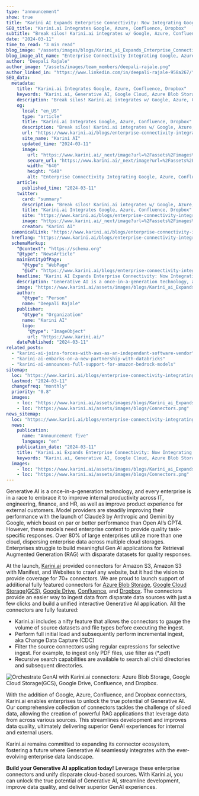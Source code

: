 ```yaml
---
type: "announcement"
show: true
title: "Karini AI Expands Enterprise Connectivity: Now Integrating Google, Azure, Confluence, and Dropbox"
SEO_title: "Karini.ai Integrates Google, Azure, Confluence, Dropbox"
subtitle: "Break silos! Karini.ai integrates w/ Google, Azure, Confluence, Dropbox for enterprise GenAI apps. #NoCodeAI"
date: "2024-03-11"
time_to_read: "3 min read"
blog_image: "/assets/images/blogs/Karini_ai_Expands_Enterprise_Connectivity.png"
blog_image_alt_name: "Enterprise Connectivity Integrating Google, Azure, Confluence, Dropbox"
author: "Deepali Rajale"
author_image: "/assets/images/team_members/deepali-rajale.png"
author_linked_in: "https://www.linkedin.com/in/deepali-rajale-958a267/"
SEO_data:
  metadata:
    title: "Karini.ai Integrates Google, Azure, Confluence, Dropbox"
    keywords: "Karini.ai, Generative AI, Google Cloud, Azure Blob Storage, Confluence, Dropbox, enterprise connectivity, RAG applications"
    description: "Break silos! Karini.ai integrates w/ Google, Azure, Confluence, Dropbox for enterprise GenAI apps. #NoCodeAI"
    og:
      local: "en_US"
      type: "article"
      title: "Karini.ai Integrates Google, Azure, Confluence, Dropbox"
      description: "Break silos! Karini.ai integrates w/ Google, Azure, Confluence, Dropbox for enterprise GenAI apps. #NoCodeAI"
      url: "https://www.karini.ai/blogs/enterprise-connectivity-integrating-google-azure-confluence-dropbox"
      site_name: "Karini AI"
      updated_time: "2024-03-11"
      image:
        url: "https://www.karini.ai/_next/image?url=%2Fassets%2Fimages%2Fblogs%2FKarini_ai_Expands_Enterprise_Connectivity.png&w=640&q=75"
        secure_url: "https://www.karini.ai/_next/image?url=%2Fassets%2Fimages%2Fblogs%2FKarini_ai_Expands_Enterprise_Connectivity.png&w=640&q=75"
        width: "640"
        height: "640"
        alt: "Enterprise Connectivity Integrating Google, Azure, Confluence, Dropbox"
    article:
      published_time: "2024-03-11"
    twitter:
      card: "summary"
      description: "Break silos! Karini.ai integrates w/ Google, Azure, Confluence, Dropbox for enterprise GenAI apps. #NoCodeAI"
      title: "Karini.ai Integrates Google, Azure, Confluence, Dropbox"
      site: "https://www.karini.ai/blogs/enterprise-connectivity-integrating-google-azure-confluence-dropbox"
      image: "https://www.karini.ai/_next/image?url=%2Fassets%2Fimages%2Fblogs%2FKarini_ai_Expands_Enterprise_Connectivity.png&w=640&q=75"
      creator: "Karini AI"
  canonicalLink: "https://www.karini.ai/blogs/enterprise-connectivity-integrating-google-azure-confluence-dropbox"
  hreflang: "https://www.karini.ai/blogs/enterprise-connectivity-integrating-google-azure-confluence-dropbox"
  schemaMarkup:
    "@context": "https://schema.org"
    "@type": "NewsArticle"
    mainEntityOfPage:
      "@type": "WebPage"
      "@id": "https://www.karini.ai/blogs/enterprise-connectivity-integrating-google-azure-confluence-dropbox"
    headline: "Karini AI Expands Enterprise Connectivity: Now Integrating Google, Azure, Confluence, and Dropbox"
    description: "Generative AI is a once-in-a-generation technology, and every enterprise is in a race to embrace it to improve internal productivity across IT, engineering, finance, and HR, as well as improve product experience for external customers."
    image: "https://www.karini.ai/assets/images/blogs/Karini_ai_Expands_Enterprise_Connectivity.png"
    author:
      "@type": "Person"
      name: "Deepali Rajale"
    publisher:
      "@type": "Organization"
      name: "Karini AI"
      logo:
        "@type": "ImageObject"
        url: "https://www.karini.ai/"
    datePublished: "2024-03-11"
related_posts:
  - "karini-ai-joins-forces-with-aws-as-an-independant-software-vendor"
  - "karini-ai-embarks-on-a-new-partnership-with-databricks"
  - "karini-ai-announces-full-support-for-amazon-bedrock-models"
sitemap:
  loc: "https://www.karini.ai/blogs/enterprise-connectivity-integrating-google-azure-confluence-dropbox"
  lastmod: "2024-03-11"
  changefreq: "monthly"
  priority: "0.8"
  images:
    - loc: "https://www.karini.ai/assets/images/blogs/Karini_ai_Expands_Enterprise_Connectivity.png"
    - loc: "https://www.karini.ai/assets/images/blogs/Connectors.png"
news_sitemap:
  loc: "https://www.karini.ai/blogs/enterprise-connectivity-integrating-google-azure-confluence-dropbox"
  news:
    publication:
      name: "Announcement five"
      language: "en"
    publication_date: "2024-03-11"
    title: "Karini.ai Expands Enterprise Connectivity: Now Integrating Google, Azure, Confluence, and Dropbox"
    keywords: "Karini.ai, Generative AI, Google Cloud, Azure Blob Storage, Confluence, Dropbox, enterprise connectivity, RAG applications"
  images:
    - loc: "https://www.karini.ai/assets/images/blogs/Karini_ai_Expands_Enterprise_Connectivity.png"
    - loc: "https://www.karini.ai/assets/images/blogs/Connectors.png"
---
```


Generative AI is a once-in-a-generation technology, and every enterprise is in a race to embrace it to improve internal productivity across IT, engineering, finance, and HR, as well as improve product experience for external customers. Model providers are steadily improving their performance with the launch of Claude3 by Anthropic and Gemini by Google, which boast on par or better performance than Open AI’s GPT4. However, these models need enterprise context to provide quality task-specific responses. Over 80% of large enterprises utilize more than one cloud, dispersing enterprise data across multiple cloud storages. Enterprises struggle to build meaningful Gen AI applications for Retrieval Augmented Generation (RAG) with disparate datasets for quality responses.

At the launch, [Karini.ai](https://www.karini.ai/) provided connectors for Amazon S3, Amazon S3 with Manifest, and Websites to crawl any website, but it had the vision to provide coverage for 70+ connectors. We are proud to launch support of additional fully featured connectors for [Azure Blob Storage](https://azure.microsoft.com/en-us/products/storage/blobs/?ef_id=_k_CjwKCAiA6KWvBhAREiwAFPZM7lVL1o7SOKpQHtOcj2dqcEnNBfblza5o0hVWFPN10qheAfMb0qQUiBoCL10QAvD_BwE_k_&OCID=AIDcmm5edswduu_SEM__k_CjwKCAiA6KWvBhAREiwAFPZM7lVL1o7SOKpQHtOcj2dqcEnNBfblza5o0hVWFPN10qheAfMb0qQUiBoCL10QAvD_BwE_k_&gad_source=1&gclid=CjwKCAiA6KWvBhAREiwAFPZM7lVL1o7SOKpQHtOcj2dqcEnNBfblza5o0hVWFPN10qheAfMb0qQUiBoCL10QAvD_BwE), [Google Cloud Storage(GCS)](https://cloud.google.com/storage?hl=en), [Google Drive](https://www.google.com/drive/), [Confluence](https://www.atlassian.com/software/confluence?&aceid=&adposition=&adgroup=138055852541&campaign=18312196225&creative=656429477698&device=c&keyword=confluence&matchtype=e&network=g&placement=&ds_kids=p72969649871&ds_e=GOOGLE&ds_eid=700000001542923&ds_e1=GOOGLE&gad_source=1&gclid=CjwKCAiA6KWvBhAREiwAFPZM7pZfFBX2hs3Vu9VJgf6c3NQSrTr9oeyh3SniORJXb4h17uZ83goy-RoCBc4QAvD_BwE&gclsrc=aw.ds), and [Dropbox](https://www.dropbox.com/official-teams-page?_tk=paid_sem_goog_biz_b&_camp=18696674559&_kw=dropbox%7Ce&_ad=675882937149%7C%7Cc&gad_source=1&gclid=CjwKCAiA6KWvBhAREiwAFPZM7jvuZEtd4dUopO3txJWUUCWGAWONmxFHWqNOVUcqdh8X-nkqow9atRoCjiIQAvD_BwE). The connectors provide an easier way to ingest data from disparate data sources with just a few clicks and build a unified interactive Generative AI application. All the connectors are fully featured:

- Karini.ai includes a nifty feature that allows the connectors to gauge the volume of source datasets and file types before executing the ingest.
- Perform full initial load and subsequently perform incremental ingest, aka Change Data Capture (CDC)
- Filter the source connectors using regular expressions for selective ingest. For example, to ingest only PDF files, use filter as (\*.pdf)
- Recursive search capabilities are available to search all child directories and subsequent directories.

![Orchestrate GenAI with Karini.ai connectors: Azure Blob Storage, Google Cloud Storage(GCS), Google Drive, Confluence, and Dropbox.](/assets/images/blogs/connectors.png)

With the addition of Google, Azure, Confluence, and Dropbox connectors, Karini.ai enables enterprises to unlock the true potential of Generative AI. Our comprehensive collection of connectors tackles the challenge of siloed data, allowing the creation of powerful RAG applications that leverage data from across various sources. This streamlines development and improves data quality, ultimately delivering superior GenAI experiences for internal and external users.

Karini.ai remains committed to expanding its connector ecosystem, fostering a future where Generative AI seamlessly integrates with the ever-evolving enterprise data landscape.

**Build your Generative AI application today!** Leverage these enterprise connectors and unify disparate cloud-based sources. With Karini.ai, you can unlock the true potential of Generative AI, streamline development, improve data quality, and deliver superior GenAI experiences.
